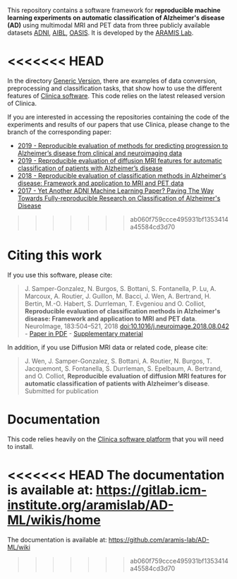 This repository contains a software framework for **reproducible machine learning experiments on automatic classification of Alzheimer's disease (AD)** using multimodal MRI and PET data from three publicly available datasets [ADNI](http://adni.loni.usc.edu/), [AIBL](https://aibl.csiro.au/research/neuroimaging/), [OASIS](http://www.oasis-brains.org/). It is developed by the [ARAMIS Lab](http://www.aramislab.fr).

<<<<<<< HEAD
=======
In the directory [Generic Version](Generic_Version), there are examples of data conversion, preprocessing and classification tasks, that show how to use the different features of [Clinica software](http://www.clinica.run). This code relies on the latest released version of Clinica.

If you are interested in accessing the repositories containing the code of the experiments and results of our papers that use Clinica, please change to the branch of the corresponding paper:

* [2019 - Reproducible evaluation of methods for predicting progression to Alzheimer’s disease from clinical and neuroimaging data](https://github.com/aramis-lab/AD-ML/tree/2019_SPIE)
* [2019 - Reproducible evaluation of diffusion MRI features for automatic classification of patients with Alzheimer’s disease](https://github.com/aramis-lab/AD-ML/tree/2019_DTI)
* [2018 - Reproducible evaluation of classification methods in Alzheimer's disease: Framework and application to MRI and PET data](https://github.com/aramis-lab/AD-ML/tree/2018_NeuroImage)
* [2017 - Yet Another ADNI Machine Learning Paper? Paving The Way Towards Fully-reproducible Research on Classification of Alzheimer's Disease](https://github.com/aramis-lab/AD-ML/tree/2017_MLMI)

>>>>>>> ab060f759ccce495931bf1353414a45584cd3d70
# Citing this work

If you use this software, please cite:
> J. Samper-Gonzalez, N. Burgos, S. Bottani, S. Fontanella, P. Lu, A. Marcoux, A. Routier, J. Guillon, M. Bacci, J. Wen, A. Bertrand, H. Bertin, M.-O. Habert, S. Durrleman, T. Evgeniou and O. Colliot, **Reproducible evaluation of classification methods in Alzheimer's disease: Framework and application to MRI and PET data**. NeuroImage, 183:504–521, 2018 [doi:10.1016/j.neuroimage.2018.08.042](https://doi.org/10.1016/j.neuroimage.2018.08.042) - [Paper in PDF](https://hal.inria.fr/hal-01858384/document) - [Supplementary material](https://hal.inria.fr/hal-01858384/file/supplementary_data.xlsx)
>

In addition, if you use Diffusion MRI data or related code, please cite:
> J. Wen, J. Samper-Gonzalez, S. Bottani, A. Routier, N. Burgos,  T. Jacquemont, S. Fontanella,  S. Durrleman, S. Epelbaum, A. Bertrand,  and O. Colliot, **Reproducible evaluation of diffusion MRI features for automatic classification of patients with Alzheimer’s disease**. Submitted for publication
>

# Documentation

This code relies heavily on the [Clinica software platform](http://www.clinica.run) that you will need to install.

<<<<<<< HEAD
The documentation is available at: https://gitlab.icm-institute.org/aramislab/AD-ML/wikis/home
=======
The documentation is available at: https://github.com/aramis-lab/AD-ML/wiki
>>>>>>> ab060f759ccce495931bf1353414a45584cd3d70

